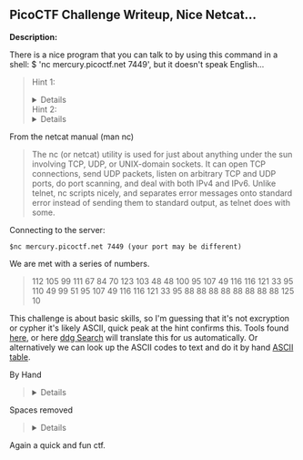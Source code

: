 PicoCTF Challenge Writeup, Nice Netcat...
----------------------------------------

**Description:**

There is a nice program that you can talk to by using this command in a shell: $ 'nc mercury.picoctf.net 7449', but it doesn't speak English...

>Hint 1:<details>You can practice using netcat with this picoGym problem: [what's a netcat?](https://play.picoctf.org/practice/challenge/34)</details>
>Hint 2:<details>You can practice reading and writing ASCII with this picoGym problem: [Let's Warm Up](https://play.picoctf.org/practice/challenge/22)</details>

From the netcat manual (man nc) 
>The nc (or netcat) utility is used for just about anything under the sun involving TCP, UDP, or UNIX-domain sockets.  It can open TCP connections, send UDP packets, listen on arbitrary TCP and UDP ports, do port scanning, and deal with both IPv4 and IPv6.  Unlike telnet, nc scripts nicely, and separates error messages onto standard error instead of sending them to standard output, as telnet does with some.

Connecting to the server:
```` Terminal
$nc mercury.picoctf.net 7449 (your port may be different)
````
We are met with a series of numbers.

>112 105 99 111 67 84 70 123 103 48 48 100 95 107 49 116 116 121 33 95 110 49 99 51 95 107 49 116 116 121 33 95 88 88 88 88 88 88 88 88 125 10 

This challenge is about basic skills, so I'm guessing that it's not excryption or cypher it's likely ASCII, quick peak at the hint confirms this. Tools found [here](https://www.prepostseo.com/tool/ascii-to-text), or here [ddg Search](https://duckduckgo.com/?q=ascii+translator&t=newext&atb=v324-1&ia=web) will translate this for us automatically. Or alternatively we can look up the ASCII codes to text and do it by hand [ASCII table](https://en.wikipedia.org/wiki/File:ASCII-Table.svg).

By Hand
><details>p i c o C T F { g 0 0 d _ k 1 t t y ! _ n 1 c 3 _ k 1 t t y ! _ X X X X X X X X }</details>
Spaces removed
><details>picoCTF{g00d_k1tty!_n1c3_k1tty!_XXXXXXXX} where the X's should be a unique number for you depending on the challenge.</details>

Again a quick and fun ctf.

